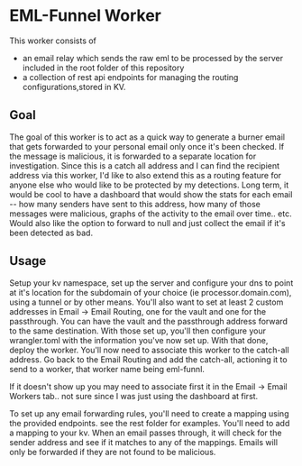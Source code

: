 # EML-Funnel Worker

This worker consists of
- an email relay which sends the raw eml to be processed by the server included in the root folder of this repository
- a collection of rest api endpoints for managing the routing configurations,stored in KV.

## Goal

The goal of this worker is to act as a quick way to generate a burner email that gets forwarded to your personal email only once it's been checked. If the message is malicious, it is forwarded to a separate location for investigation. Since this is a catch all address and I can find the recipient address via this worker, I'd like to also extend this as a routing feature for anyone else who would like to be protected by my detections. Long term, it would be cool to have a dashboard that would show the stats for each email -- how many senders have sent to this address, how many of those messages were malicious, graphs of the activity to the email over time.. etc. Would also like the option to forward to null and just collect the email if it's been detected as bad.


## Usage

Setup your kv namespace, set up the server and configure your dns to point at it's location for the subdomain of your choice (ie processor.domain.com), using a tunnel or by other means. You'll also want to set at least 2 custom addresses in Email -> Email Routing, one for the vault and one for the passthrough. You can have the vault and the passthrough address forward to the same destination. With those set up, you'll then configure your wrangler.toml with the information you've now set up. With that done, deploy the worker. You'll now need to associate this worker to the catch-all address. Go back to the Email Routing and add the catch-all, actioning it to send to a worker, that worker name being eml-funnl.

If it doesn't show up you may need to associate first it in the Email -> Email Workers tab.. not sure since I was just using the dashboard at first. 

To set up any email forwarding rules, you'll need to create a mapping using the provided endpoints. see the rest folder for examples. You'll need to add a mapping to your kv. When an email passes through, it will check for the sender address and see if it matches to any of the mappings. Emails will only be forwarded if they are not found to be malicious.